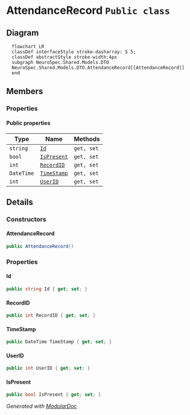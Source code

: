 # AttendanceRecord `Public class`

## Diagram
```mermaid
  flowchart LR
  classDef interfaceStyle stroke-dasharray: 5 5;
  classDef abstractStyle stroke-width:4px
  subgraph NeuroSpec.Shared.Models.DTO
  NeuroSpec.Shared.Models.DTO.AttendanceRecord[[AttendanceRecord]]
  end
```

## Members
### Properties
#### Public  properties
| Type | Name | Methods |
| --- | --- | --- |
| `string` | [`Id`](#id) | `get, set` |
| `bool` | [`IsPresent`](#ispresent) | `get, set` |
| `int` | [`RecordID`](#recordid) | `get, set` |
| `DateTime` | [`TimeStamp`](#timestamp) | `get, set` |
| `int` | [`UserID`](#userid) | `get, set` |

## Details
### Constructors
#### AttendanceRecord
```csharp
public AttendanceRecord()
```

### Properties
#### Id
```csharp
public string Id { get; set; }
```

#### RecordID
```csharp
public int RecordID { get; set; }
```

#### TimeStamp
```csharp
public DateTime TimeStamp { get; set; }
```

#### UserID
```csharp
public int UserID { get; set; }
```

#### IsPresent
```csharp
public bool IsPresent { get; set; }
```

*Generated with* [*ModularDoc*](https://github.com/hailstorm75/ModularDoc)
